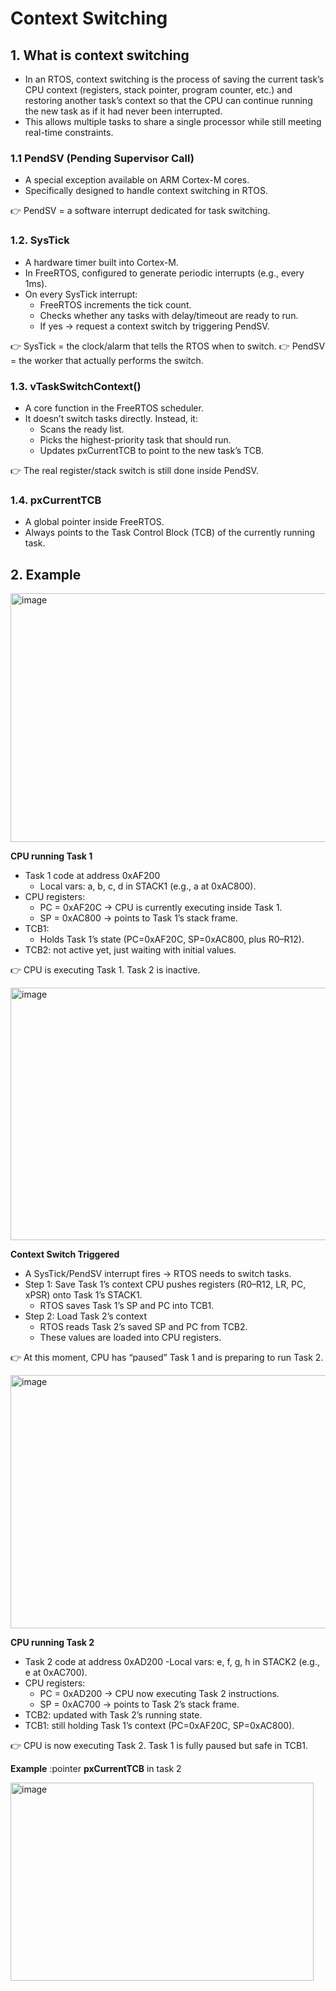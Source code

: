 # Context Switching 

## 1. What is context switching

- In an RTOS, context switching is the process of saving the current task’s CPU context (registers, stack pointer, program counter, etc.) and restoring another task’s context so that the CPU can continue running the new task as if it had never been interrupted.
- This allows multiple tasks to share a single processor while still meeting real-time constraints.

### 1.1 PendSV (Pending Supervisor Call)

- A special exception available on ARM Cortex-M cores.
- Specifically designed to handle context switching in RTOS.
  
👉 PendSV = a software interrupt dedicated for task switching.

### 1.2. SysTick

- A hardware timer built into Cortex-M.
- In FreeRTOS, configured to generate periodic interrupts (e.g., every 1ms).
- On every SysTick interrupt:
  - FreeRTOS increments the tick count.
  - Checks whether any tasks with delay/timeout are ready to run.
  - If yes → request a context switch by triggering PendSV.

👉 SysTick = the clock/alarm that tells the RTOS when to switch.
👉 PendSV = the worker that actually performs the switch.

### 1.3. vTaskSwitchContext()

- A core function in the FreeRTOS scheduler.
- It doesn’t switch tasks directly. Instead, it:
  - Scans the ready list.
  - Picks the highest-priority task that should run.
  - Updates pxCurrentTCB to point to the new task’s TCB.

👉 The real register/stack switch is still done inside PendSV.

### 1.4. pxCurrentTCB

- A global pointer inside FreeRTOS.
- Always points to the Task Control Block (TCB) of the currently running task.

## 2. Example 

<img width="762" height="398" alt="image" src="https://github.com/user-attachments/assets/a37e46a4-e5db-4518-ab96-cf979ea362bf" />

**CPU running Task 1**

- Task 1 code at address 0xAF200
  - Local vars: a, b, c, d in STACK1 (e.g., a at 0xAC800).
- CPU registers:
  - PC = 0xAF20C → CPU is currently executing inside Task 1.
  - SP = 0xAC800 → points to Task 1’s stack frame.
- TCB1:
  - Holds Task 1’s state (PC=0xAF20C, SP=0xAC800, plus R0–R12).
- TCB2: not active yet, just waiting with initial values.

👉 CPU is executing Task 1. Task 2 is inactive.

<img width="751" height="404" alt="image" src="https://github.com/user-attachments/assets/16dcde99-6999-40b5-81a3-4fd0f020d4f8" />

**Context Switch Triggered**

- A SysTick/PendSV interrupt fires → RTOS needs to switch tasks.
- Step 1: Save Task 1’s context
  CPU pushes registers (R0–R12, LR, PC, xPSR) onto Task 1’s STACK1.
  - RTOS saves Task 1’s SP and PC into TCB1.
- Step 2: Load Task 2’s context
  - RTOS reads Task 2’s saved SP and PC from TCB2.
  - These values are loaded into CPU registers.

👉 At this moment, CPU has “paused” Task 1 and is preparing to run Task 2.

<img width="763" height="405" alt="image" src="https://github.com/user-attachments/assets/3954d235-819b-4c6e-adde-e4376e6d68eb" />

**CPU running Task 2**

- Task 2 code at address 0xAD200
  -Local vars: e, f, g, h in STACK2 (e.g., e at 0xAC700).
- CPU registers:
  - PC = 0xAD200 → CPU now executing Task 2 instructions.
  - SP = 0xAC700 → points to Task 2’s stack frame.
- TCB2: updated with Task 2’s running state.
- TCB1: still holding Task 1’s context (PC=0xAF20C, SP=0xAC800).

👉 CPU is now executing Task 2. Task 1 is fully paused but safe in TCB1.

**Example** :pointer **pxCurrentTCB** in task 2

<img width="485" height="317" alt="image" src="https://github.com/user-attachments/assets/2e5bcaab-7a77-4395-8633-462d2927cd73" />


